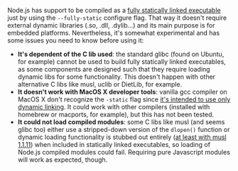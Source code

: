 Node.js has support to be compiled as a [fully statically linked executable](https://github.com/joyent/node/pull/8274) just by using the ```--fully-static``` configure flag. That way it doesn't require external dynamic libraries (.so, .dll, .dylib...) and its main purpose is for embedded platforms. Nevertheless, it's somewhat experimental and has some issues you need to know before using it:

* **It's dependent of the C lib used**: the standard glibc (found on Ubuntu, for example) cannot be used to build fully statically linked executables, as some components are designed such that they require loading dynamic libs for some functionality. This doesn't happen with other alternative C libs like musl, uclib or DietLib, for example.
* **It doesn't work with MacOS X developer tools**: vanilla gcc compiler on MacOS X don't recognize the ```-static``` flag since [it's intended to use only dynamic linking](http://stackoverflow.com/questions/5259249/creating-static-mac-os-x-c-build). It could work with other compilers (installed with homebrew or macports, for example), but this has not been tested.
* **It could not load compiled modules**: some C libs like musl (and seems glibc too) either use a stripped-down version of the ```dlopen()``` function or dynamic loading functionality is stubbed out entirely ([at least with musl 1.1.11](http://git.musl-libc.org/cgit/musl/tree/src/ldso/dynlink.c?h=v1.1.11#n1711)) when included in statically linked executables, so loading of Node.js compiled modules could fail. Requiring pure Javascript modules will work as expected, though.